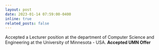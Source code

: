 ```yaml
---
layout: post
date: 2023-01-14 07:59:00-0400
inline: true
related_posts: false
---
```


Accepted a Lecturer position at the department of Computer Science and Engineering at the University of Minnesota - USA. **Accepted UMN Offer**
